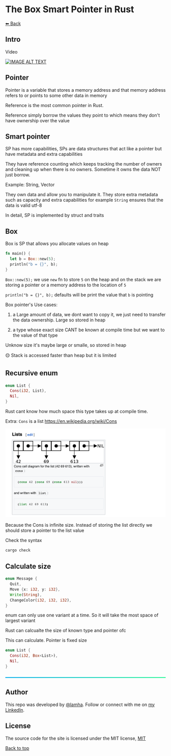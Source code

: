 # The Box Smart Pointer in Rust

[⬅ Back](../../README.md)

## Intro 
Video 

<div>
  <a href="https://www.youtube.com/watch?v=m76sRj2VgGo"><img src="https://img.youtube.com/vi/m76sRj2VgGo/0.jpg" alt="IMAGE ALT TEXT"></a>
</div>

## Pointer 
Pointer is a variable that stores a memory address and that memory address refers to or points to some other data in memory 

Reference is the most common pointer in Rust.

Reference simply borrow the values they point to which means they don't have ownership over the value 

## Smart pointer 
SP has more capabilities, SPs are data structures that act like a pointer but have metadata and extra capabilities 

They have reference counting which keeps tracking the number of owners and cleaning up when there is no owners. Sometime it owns the data NOT just borrow. 

Example: String, Vector 

They own data and allow you to manipulate it. They store extra metadata such as capacity and extra capabilities for example `String` ensures that the data is valid utf-8 

In detail, SP is implemented by struct and traits 


## Box 
Box is SP that allows you allocate values on heap 

```Rust
fn main() {
  let b = Box::new(5);
  println("b = {}", b);
}
```

`Box::new(5);` we use `new` fn to store `5` on the heap and on the stack we are storing a pointer or a memory address to the location of `5` 

`println("b = {}", b);` defaults will be print the value that `b` is pointing

Box pointer's Use cases: 

1. a Large amount of data, we dont want to copy it, we just need to transfer the data ownership. 
Large so stored in heap

2. a type whose exact size CANT be known at compile time but we want to the value of that type 


Unknow size it's maybe large or smalle, so stored in heap 


🟡 Stack is accessed faster than heap but it is limited 


## Recursive enum 

```Rust
enum List {
  Cons(i32, List),
  Nil,
}

```

Rust cant know how much space this type takes up at compile time.

Extra: `Cons` is a list 
https://en.wikipedia.org/wiki/Cons

![alt text](./imgs/doc.png)

Because the Cons is infinite size. Instead of storing the list directly we should store a pointer to the list value 


Check the syntax
```bash
cargo check 
```

## Calculate size 

```Rust
enum Message {
  Quit,
  Move {x: i32, y: i32},
  Write(String),
  ChangeColor(i32, i32, i32),
}

```

enum can only use one variant at a time.
So it will take the most space of largest variant 

Rust can calcualte the size of known type and pointer ofc 

This can calculate. Pointer is fixed size 

```Rust
enum List {
  Cons(i32, Box<List>),
  Nil,
}
```


<p><img type="separator" height=8px width="100%" src="https://github.com/HaLamUs/nft-drop/blob/main/assets/aqua.png"></p>

## Author

This repo was developed by [@lamha](https://github.com/HaLamUs). 
Follow or connect with me on [my LinkedIn](https://www.linkedin.com/in/lamhacs). 

## License
The source code for the site is licensed under the MIT license, [MIT](https://opensource.org/license/mit/)

 <a href="#top">Back to top</a>